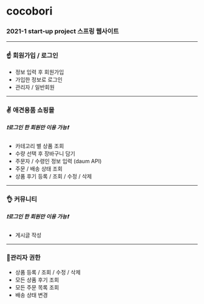 # cocobori
### 2021-1 start-up project 스프링 웹사이트
***

### ☝ 회원가입 / 로그인
- 정보 입력 후 회원가입
- 가입한 정보로 로그인
- 관리자 / 일반회원

------

### ✌ 애견용품 쇼핑몰
##### ❗로그인 한 회원만 이용 가능❗
- 카테고리 별 상품 조회
- 수량 선택 후 장바구니 담기
- 주문자 / 수령인 정보 입력 (daum API)
- 주문 / 배송 상태 조회
- 상품 후기 등록 / 조회 / 수정 / 삭제

------

### 👌 커뮤니티
##### ❗로그인 한 회원만 이용 가능❗
- 게시글 작성

------

### 🎇관리자 권한
- 상품 등록 / 조회 / 수정 / 삭제
- 모든 상품 후기 조회
- 모든 주문 목록 조회
- 배송 상태 변경

